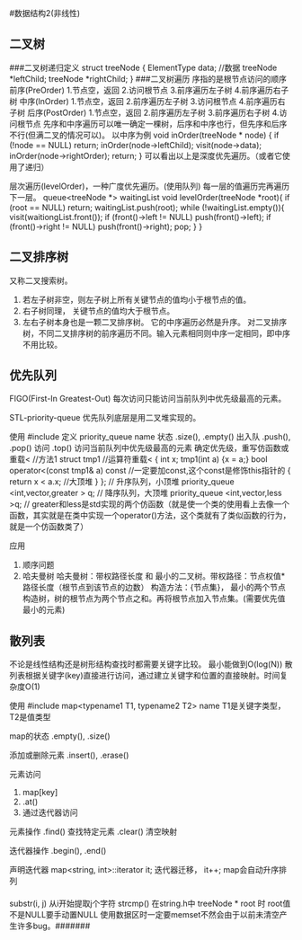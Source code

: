 #数据结构2(非线性)
## 二叉树
###二叉树递归定义
struct treeNode {
    ElementType data; //数据
    treeNode *leftChild;
    treeNode *rightChild;
}
###二叉树遍历
序指的是根节点访问的顺序
前序(PreOrder) 1.节点空，返回 2.访问根节点 3.前序遍历左子树 4.前序遍历右子树
中序(InOrder)  1.节点空，返回 2.前序遍历左子树  3.访问根节点 4.前序遍历右子树
后序(PostOrder) 1.节点空，返回 2.前序遍历左子树 3.前序遍历右子树  4.访问根节点
先序和中序遍历可以唯一确定一棵树，后序和中序也行，但先序和后序不行(但满二叉的情况可以)。
以中序为例
void inOrder(treeNode * node) {
    if (!node == NULL) return;
    inOrder(node->leftChild);
    visit(node->data);
    inOrder(node->rightOrder);
    return;
}
可以看出以上是深度优先遍历。（或者它使用了递归）

层次遍历(levelOrder)，一种广度优先遍历。(使用队列)
每一层的值遍历完再遍历下一层。
queue<treeNode *> waitingList 
void levelOrder(treeNode *root){
    if (root == NULL) return;
    waitingList.push(root);
    while (!waitingList.empty()){
        visit(waitiongList.front());
        if (front()->left != NULL)
        push(front()->left);
        if (front()->right != NULL)
        push(front()->right);
        pop;
    }
}

## 二叉排序树
又称二叉搜索树。
1. 若左子树非空，则左子树上所有关键节点的值均小于根节点的值。
2. 右子树同理， 关键节点的值均大于根节点。
3. 左右子树本身也是一颗二叉排序树。
它的中序遍历必然是升序。
对二叉排序树，不同二叉排序树的前序遍历不同。输入元素相同则中序一定相同，即中序不用比较。

## 优先队列
FIGO(First-In Greatest-Out)
每次访问只能访问当前队列中优先级最高的元素。

STL-priority-queue
优先队列底层是用二叉堆实现的。

使用
#include <queue>
定义
priority_queue<typename> name
状态
.size(), .empty()
出入队
.push(), .pop()
访问
.top() 访问当前队列中优先级最高的元素
确定优先级，重写仿函数或重载<
//方法1
struct tmp1 //运算符重载<
{
    int x;
    tmp1(int a) {x = a;}
    bool operator<(const tmp1& a) const //一定要加const,这个const是修饰this指针的
    {
        return x < a.x; //大顶堆
    }
};
// 升序队列，小顶堆
priority_queue <int,vector<int>,greater<int> > q;
// 降序队列，大顶堆
priority_queue <int,vector<int>,less<int> >q;
// greater和less是std实现的两个仿函数（就是使一个类的使用看上去像一个函数，其实就是在类中实现一个operator()方法，这个类就有了类似函数的行为，就是一个仿函数类了）

应用
1. 顺序问题
2. 哈夫曼树
哈夫曼树：带权路径长度 和 最小的二叉树。带权路径：节点权值*路径长度（根节点到该节点的边数）
构造方法：{节点集}， 最小的两个节点构造树，树的根节点为两个节点之和。再将根节点加入节点集。(需要优先值最小的元素)

## 散列表
不论是线性结构还是树形结构查找时都需要关键字比较。
最小能做到O(log(N))
散列表根据关键字(key)直接进行访问，通过建立关键字和位置的直接映射。时间复杂度O(1)

使用
#include <map>
map<typename1 T1, typename2 T2> name
T1是关键字类型，T2是值类型

map的状态
.empty(), .size()

添加或删除元素
.insert(), .erase()

元素访问
1. map[key]
2. .at()
3. 通过迭代器访问

元素操作
.find() 查找特定元素
.clear() 清空映射

迭代器操作
.begin(), .end()

声明迭代器
map<string, int>::iterator it;
迭代器迁移， it++;
map会自动升序排列
####
substr(i, j) 从i开始提取j个字符
strcmp() 在string.h中
treeNode * root 时 root值不是NULL要手动置NULL
使用数据区时一定要memset不然会由于以前未清空产生许多bug。#######
